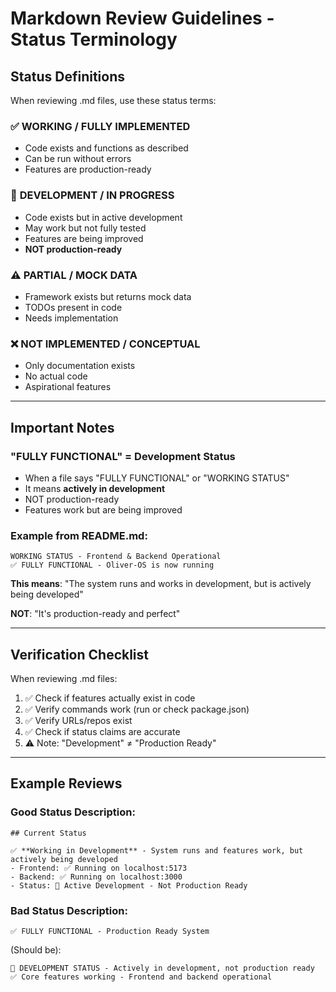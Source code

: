 # Markdown Review Guidelines - Status Terminology

## Status Definitions

When reviewing .md files, use these status terms:

### ✅ **WORKING / FULLY IMPLEMENTED**
- Code exists and functions as described
- Can be run without errors
- Features are production-ready

### 🚧 **DEVELOPMENT / IN PROGRESS**
- Code exists but in active development
- May work but not fully tested
- Features are being improved
- **NOT production-ready**

### ⚠️ **PARTIAL / MOCK DATA**
- Framework exists but returns mock data
- TODOs present in code
- Needs implementation

### ❌ **NOT IMPLEMENTED / CONCEPTUAL**
- Only documentation exists
- No actual code
- Aspirational features

---

## Important Notes

### "FULLY FUNCTIONAL" = Development Status
- When a file says "FULLY FUNCTIONAL" or "WORKING STATUS"
- It means **actively in development**
- NOT production-ready
- Features work but are being improved

### Example from README.md:
```
WORKING STATUS - Frontend & Backend Operational
✅ FULLY FUNCTIONAL - Oliver-OS is now running
```

**This means**: "The system runs and works in development, but is actively being developed"

**NOT**: "It's production-ready and perfect"

---

## Verification Checklist

When reviewing .md files:

1. ✅ Check if features actually exist in code
2. ✅ Verify commands work (run or check package.json)
3. ✅ Verify URLs/repos exist
4. ✅ Check if status claims are accurate
5. ⚠️ Note: "Development" ≠ "Production Ready"

---

## Example Reviews

### Good Status Description:
```
## Current Status

✅ **Working in Development** - System runs and features work, but actively being developed
- Frontend: ✅ Running on localhost:5173
- Backend: ✅ Running on localhost:3000
- Status: 🚧 Active Development - Not Production Ready
```

### Bad Status Description:
```
✅ FULLY FUNCTIONAL - Production Ready System
```

(Should be):
```
🚧 DEVELOPMENT STATUS - Actively in development, not production ready
✅ Core features working - Frontend and backend operational
```

